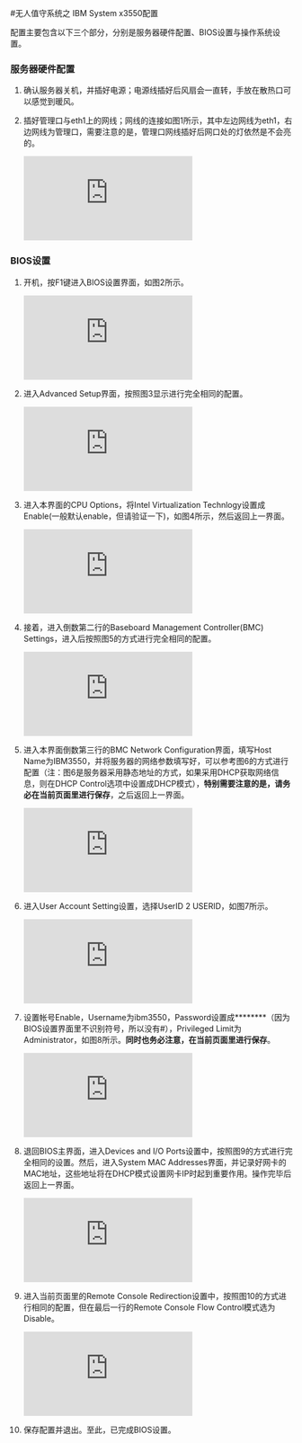 ﻿
#无人值守系统之 IBM System x3550配置

配置主要包含以下三个部分，分别是服务器硬件配置、BIOS设置与操作系统设置。

### 服务器硬件配置

1. 确认服务器关机，并插好电源；电源线插好后风扇会一直转，手放在散热口可以感觉到暖风。
1. 插好管理口与eth1上的网线；网线的连接如图1所示，其中左边网线为eth1，右边网线为管理口，需要注意的是，管理口网线插好后网口处的灯依然是不会亮的。

    ![alt text][1]


### BIOS设置
1. 开机，按F1键进入BIOS设置界面，如图2所示。

    ![alt text][2]

1. 进入Advanced Setup界面，按照图3显示进行完全相同的配置。

    ![alt text][3]

1. 进入本界面的CPU Options，将Intel Virtualization Technlogy设置成Enable(一般默认enable，但请验证一下)，如图4所示，然后返回上一界面。

    ![alt text][4]

1. 接着，进入倒数第二行的Baseboard Management Controller(BMC) Settings，进入后按照图5的方式进行完全相同的配置。

    ![alt text][5]

1. 进入本界面倒数第三行的BMC Network Configuration界面，填写Host Name为IBM3550，并将服务器的网络参数填写好，可以参考图6的方式进行配置（注：图6是服务器采用静态地址的方式，如果采用DHCP获取网络信息，则在DHCP Control选项中设置成DHCP模式），**特别需要注意的是，请务必在当前页面里进行保存**，之后返回上一界面。

    ![alt text][6]

1. 进入User Account Setting设置，选择UserID 2 USERID，如图7所示。

    ![alt text][7]

1. 设置帐号Enable，Username为ibm3550，Password设置成********（因为BIOS设置界面里不识别符号，所以没有#），Privileged Limit为Administrator，如图8所示。**同时也务必注意，在当前页面里进行保存**。

    ![alt text][8]

1. 退回BIOS主界面，进入Devices and I/O Ports设置中，按照图9的方式进行完全相同的设置。然后，进入System MAC Addresses界面，并记录好网卡的MAC地址，这些地址将在DHCP模式设置网卡IP时起到重要作用。操作完毕后返回上一界面。

    ![alt text][9]

1. 进入当前页面里的Remote Console Redirection设置中，按照图10的方式进行相同的配置，但在最后一行的Remote Console Flow Control模式选为Disable。

    ![alt text][10]

1. 保存配置并退出。至此，已完成BIOS设置。



[1]: http://wiki.op.sdo.com/dokuwiki/lib/exe/fetch.php?media=%E8%BF%90%E7%BB%B4%E4%B8%AD%E5%BF%83:%E8%BF%90%E8%90%A5%E7%BB%B4%E6%8A%A4:ibm_system_x3550_1.jpg "图1 网线连接"
[2]: http://wiki.op.sdo.com/dokuwiki/lib/exe/fetch.php?media=%E8%BF%90%E7%BB%B4%E4%B8%AD%E5%BF%83:%E8%BF%90%E8%90%A5%E7%BB%B4%E6%8A%A4:ibm_system_x3550_2.jpg  "图2 BIOS主界面"
[3]: http://wiki.op.sdo.com/dokuwiki/lib/exe/fetch.php?media=%E8%BF%90%E7%BB%B4%E4%B8%AD%E5%BF%83:%E8%BF%90%E8%90%A5%E7%BB%B4%E6%8A%A4:ibm_system_x3550_3.jpg  "图3 Advanced Setup界面"
[4]: http://wiki.op.sdo.com/dokuwiki/lib/exe/fetch.php?media=%E8%BF%90%E7%BB%B4%E4%B8%AD%E5%BF%83:%E8%BF%90%E8%90%A5%E7%BB%B4%E6%8A%A4:idm3550_cpusetting.jpg "图4 CPU 虚拟功能Enable"
[5]: http://wiki.op.sdo.com/dokuwiki/lib/exe/fetch.php?media=%E8%BF%90%E7%BB%B4%E4%B8%AD%E5%BF%83:%E8%BF%90%E8%90%A5%E7%BB%B4%E6%8A%A4:ibm_system_x3550_4.jpg  "图5 BMC设置"
[6]: http://wiki.op.sdo.com/dokuwiki/lib/exe/fetch.php?media=%E8%BF%90%E7%BB%B4%E4%B8%AD%E5%BF%83:%E8%BF%90%E8%90%A5%E7%BB%B4%E6%8A%A4:ibm_system_x3550_5.jpg  "图6 网络配置"
[7]: http://wiki.op.sdo.com/dokuwiki/lib/exe/fetch.php?media=%E8%BF%90%E7%BB%B4%E4%B8%AD%E5%BF%83:%E8%BF%90%E8%90%A5%E7%BB%B4%E6%8A%A4:ibm3550_useraccountsetting.jpg "图7 BMC帐号设置"
[8]: http://wiki.op.sdo.com/dokuwiki/lib/exe/fetch.php?media=%E8%BF%90%E7%BB%B4%E4%B8%AD%E5%BF%83:%E8%BF%90%E8%90%A5%E7%BB%B4%E6%8A%A4:ibm3550_userid2.jpg "图8 设置帐号UserID2"
[9]: http://wiki.op.sdo.com/dokuwiki/lib/exe/fetch.php?media=%E8%BF%90%E7%BB%B4%E4%B8%AD%E5%BF%83:%E8%BF%90%E8%90%A5%E7%BB%B4%E6%8A%A4:ibm_system_x3550_7.jpg  "图9 Devices and I/O Ports配置"
[10]: http://wiki.op.sdo.com/dokuwiki/lib/exe/fetch.php?media=%E8%BF%90%E7%BB%B4%E4%B8%AD%E5%BF%83:%E8%BF%90%E8%90%A5%E7%BB%B4%E6%8A%A4:ibm_system_x3550_8.jpg  "图10 Remote Console Redirection设置"
